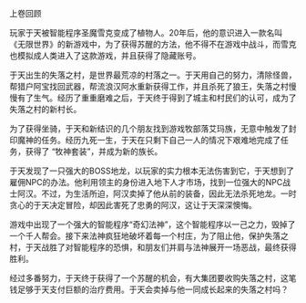 上卷回顾


玩家于天被智能程序圣魔雪克变成了植物人。20年后，他的意识进入一款名叫《无限世界》的新游戏中，为了获得苏醒的方法，他不得不在游戏中战斗，而雪克也模拟成人类进入了这款游戏，并且获得了隐藏账号。

于天出生的失落之村，是世界最荒凉的村落之一。于天用自己的努力，清除怪兽，帮猎户阿宝找回武器，帮流浪汉阿水重新获得工作，并且杀死了狼王，失落之村慢慢有了生气。经历了重重磨难之后，于天终于得到了城主和村民们的认可，成为了失落之村的新村长。

为了获得坐骑，于天和新结识的几个朋友找到游戏牧部落艾玛族，无意中触发了封印魔神的任务。经历九死一生，于天在只剩下自己一人的情况下艰难地完成了任务，获得了 “牧神套装”，并成为新的族长。

于天发现了一只强大的BOSS地龙，以玩家的实力根本无法伤害到它，于天想到了雇佣NPC的办法。他利用领主的身份进入地下人才市场，找到一位强大的NPC战士阿汉。不过，为生活所迫，阿汉卖掉了他从前的装备，因此无法杀死地龙。一时贪心的于天决定冒险，却因此害死了忠勇的阿汉，这让于天深深懊悔。

游戏中出现了一个强大的智能程序“奇幻法神”，这个智能程序以一己之力，毁掉了一个千人帮会。接下来法神疯狂地破坏着每一个村庄，为了阻止他，保护失落之村，于天战胜了对智能程序的恐惧，和朋友们并肩与法神展开一场恶战，最终获得胜利。

经过多番努力，于天终于获得了一个苏醒的机会，有大集团要收购失落之村，这笔钱足够于天支付巨额的治疗费用。于天会卖掉与他一同成长起来的失落之村吗？





